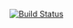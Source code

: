 [![Build Status](https://travis-ci.org/MypMypMyp/lab5.svg?branch=master)](https://travis-ci.org/MypMypMyp/lab5)
